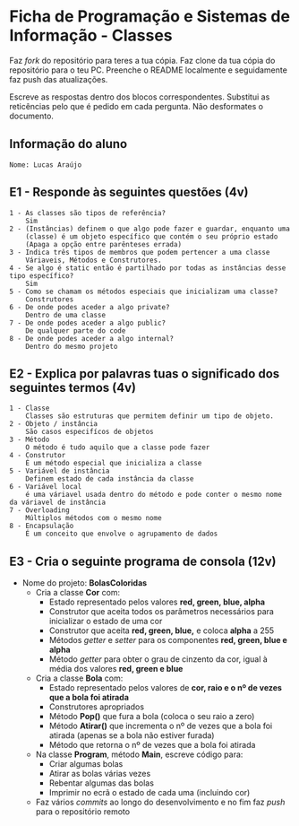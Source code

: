 # Ficha de Programação e Sistemas de Informação - Classes

Faz *fork* do repositório para teres a tua cópia.
Faz clone da tua cópia do repositório para o teu PC.
Preenche o README localmente e seguidamente faz push das atualizações.

Escreve as respostas dentro dos blocos correspondentes. Substitui as reticências pelo que é pedido em cada pergunta. Não desformates o documento.

## Informação do aluno

    Nome: Lucas Araújo 

## E1 - Responde às seguintes questões (4v)

    1 - As classes são tipos de referência? 
        Sim
    2 - (Instâncias) definem o que algo pode fazer e guardar, enquanto uma
        (classe) é um objeto específico que contém o seu próprio estado 
        (Apaga a opção entre parênteses errada)
    3 - Indica três tipos de membros que podem pertencer a uma classe 
        Váriaveis, Métodos e Construtores.
    4 - Se algo é static então é partilhado por todas as instâncias desse tipo específico? 
        Sim
    5 - Como se chamam os métodos especiais que inicializam uma classe? 
        Construtores
    6 - De onde podes aceder a algo private? 
        Dentro de uma classe 
    7 - De onde podes aceder a algo public? 
        De qualquer parte do code 
    8 - De onde podes aceder a algo internal? 
        Dentro do mesmo projeto

## E2 - Explica por palavras tuas o significado dos seguintes termos (4v)

    1 - Classe
        Classes são estruturas que permitem definir um tipo de objeto.
    2 - Objeto / instância
        São casos especifícos de objetos 
    3 - Método
        O método é tudo aquilo que a classe pode fazer 
    4 - Construtor
        É um método especial que inicializa a classe 
    5 - Variável de instância
        Definem estado de cada instância da classe 
    6 - Variável local
        é uma váriavel usada dentro do método e pode conter o mesmo nome da váriavel de instância 
    7 - Overloading
        Múltiplos métodos com o mesmo nome 
    8 - Encapsulação
        É um conceito que envolve o agrupamento de dados

## E3 - Cria o seguinte programa de consola (12v)

- Nome do projeto: **BolasColoridas**
  - Cria a classe **Cor** com:
    - Estado representado pelos valores **red, green, blue, alpha**
    - Construtor que aceita todos os parâmetros necessários para inicializar o estado de uma cor
    - Construtor que aceita **red, green, blue,** e coloca **alpha** a 255
    - Métodos *getter* e *setter* para os componentes **red, green, blue e alpha**
    - Método *getter* para obter o grau de cinzento da cor, igual à média dos valores **red, green e blue**
  - Cria a classe **Bola** com:
    - Estado representado pelos valores de **cor, raio e o nº de vezes que a bola foi atirada**
    - Construtores apropriados
    - Método **Pop()** que fura a bola (coloca o seu raio a zero)
    - Método **Atirar()** que incrementa o nº de vezes que a bola foi atirada (apenas se a bola não estiver furada)
    - Método que retorna o nº de vezes que a bola foi atirada
  - Na classe **Program**, método **Main**, escreve código para:
    - Criar algumas bolas
    - Atirar as bolas várias vezes
    - Rebentar algumas das bolas
    - Imprimir no ecrã o estado de cada uma (incluindo cor)
  - Faz vários *commits* ao longo do desenvolvimento e no fim faz *push* para o repositório remoto
